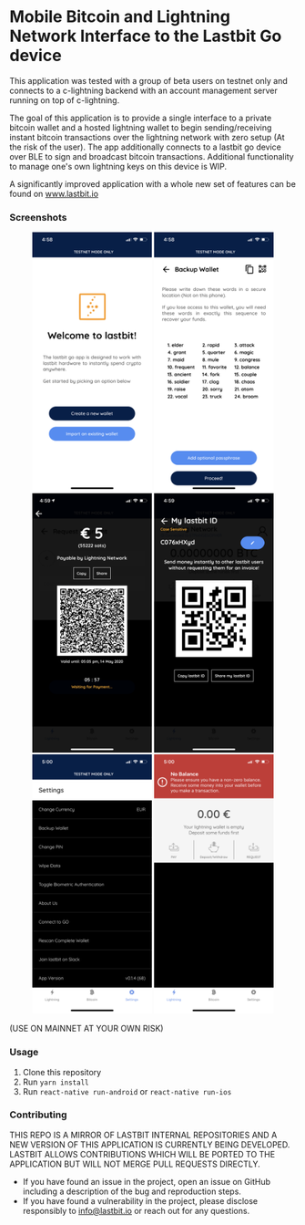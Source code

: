 # Mobile Bitcoin and Lightning Network Interface to the Lastbit Go device

This application was tested with a group of beta users on testnet only and connects to a c-lightning backend with an account management server running on top of c-lightning.

The goal of this application is to provide a single interface to a private bitcoin wallet and a hosted lightning wallet to begin sending/receiving instant bitcoin transactions over the lightning network with zero setup (At the risk of the user). The app additionally connects to a lastbit go device over BLE to sign and broadcast bitcoin transactions. Additional functionality to manage one's own lightning keys on this device is WIP.

A significantly improved application with a whole new set of features can be found on www.lastbit.io


### Screenshots

<p align="center">
  <img src="/assets/screenshots/screen_6.PNG"  height="455">
  <img src="/assets/screenshots/screen_3.PNG"  height="455">
  <img src="/assets/screenshots/screen_4.PNG"  height="455">
  <img src="/assets/screenshots/screen_1.PNG"  height="455">
  <img src="/assets/screenshots/screen_2.PNG"  height="455">
  <img src="/assets/screenshots/screen_5.PNG"  height="455">
</p>

(USE ON MAINNET AT YOUR OWN RISK)

### Usage

1. Clone this repository
2. Run `yarn install`
3. Run `react-native run-android` or `react-native run-ios`


### Contributing

THIS REPO IS A MIRROR OF LASTBIT INTERNAL REPOSITORIES AND A NEW VERSION OF THIS APPLICATION IS CURRENTLY BEING DEVELOPED. LASTBIT ALLOWS CONTRIBUTIONS WHICH WILL BE PORTED TO THE APPLICATION BUT WILL NOT MERGE PULL REQUESTS DIRECTLY.

- If you have found an issue in the project, open an issue on GitHub including a description of the bug and reproduction steps.
- If you have found a vulnerability in the project, please disclose responsibly to info@lastbit.io or reach out for any questions.